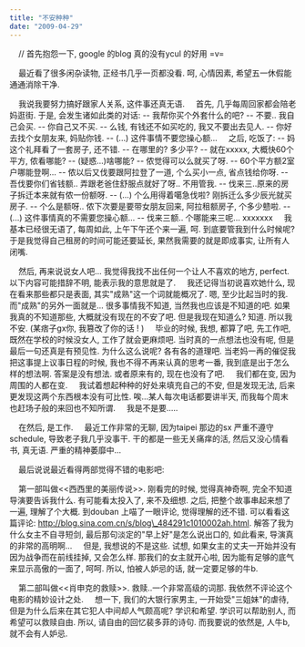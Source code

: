 ```yaml
---
title: "不安种种"
date: "2009-04-29"
---
```


    // 首先抱怨一下, google 的blog 真的没有ycul 的好用 =v=

    最近看了很多闲杂读物, 正经书几乎一页都没看. 呵, 心情因素, 希望五一休假能通通消除干净.

    我说我要努力搞好跟家人关系, 这件事还真无语.     首先, 几乎每周回家都会陪老妈逛街. 于是, 会发生诸如此类的对话: -- 我帮你买个外套什么的吧? -- 不要.. 我自己会买. -- 你自己又不买. -- 么钱, 有钱还不如买吃的, 我又不要出去见人. -- 你好去找个女朋友来, 妈贴你钱. -- (...) 这件事情不要您操心额...     之后, 吃饭了: -- 妈这个礼拜看了一套房子, 还不错. -- 在哪里的? 多少平? -- 就在xxxxx, 大概快60个平方, 侬看哪能? -- (疑惑...)啥哪能? -- 侬觉得可以么就买了呀. -- 60个平方额2室户哪能登啊... -- 侬以后又伐要跟阿拉登了一道, 个么买小一点, 省点钱给你呀. -- 吾伐要你们省钱额.. 弄跟老爸住舒服点就好了呀.. 不用管我. -- 伐来三..原来的房子拆迁本来就有侬一份额呀. -- (...) 个么用得着噶急伐啦? 刚拆迁么多少辰光就买房子. -- 个么是额呀.. 侬下次要是要带女朋友回来, 阿拉租额房子, 个多少戆啦. -- (...) 这件事情真的不需要您操心额... -- 伐来三额.. 个哪能来三呢... xxxxxxx     我基本已经很无语了, 每周如此, 上午下午还个来一遍, 呵. 到底要管我到什么时候呢? 于是我觉得自己租房的时间可能还要延长, 果然我需要的就是即成事实, 让所有人闭嘴.

    然后, 再来说说女人吧... 我觉得我找不出任何一个让人不喜欢的地方, perfect. 以下内容可能措辞不明, 能表示我的意思就是了.     我还记得当初说喜欢她什么, 现在看来那些都只是表面, 其实"成熟"这一个词就能概况了. 嗯, 至少比起当时的我. 而"成熟"的另外一面就是... 很多事情我不知道, 当然我也应该是不知道的吧. 如果我真的不知道那些, 大概就没有现在的不安了吧. 但是我现在知道么? 知道. 所以我不安. (某痞子gx你, 我篡改了你的话 ! )     毕业的时候, 我想, 都算了吧, 先工作吧, 既然在学校的时候没女人, 工作了就会更麻烦吧. 当时真的一点想法也没有呢, 但是最后一句还真是有预见性. 为什么这么说呢? 各有各的道理吧. 当老妈一再的催促我把这事提上议事日程的时候, 我也不得不再来认真的思考一番, 我到底是出于怎么样的想法啊. 答案是没有想法. 或者原来有的, 现在也没有了吧.     我们都在变, 因为周围的人都在变.     我试着想起种种的好处来填充自己的不安, 但是发现无法, 后来更发现这两个东西根本没有可比性. 唉...某人每次电话都要讲半天, 而我每个周末也赶场子般的来回也不知所谓.     我是不是要.....

    在然后, 是工作.     最近工作非常的无聊, 因为taipei 那边的sx 严重不遵守schedule, 导致老子我几乎没事干. 干的都是一些无关痛痒的活, 然后又没心情看书, 真无语. 严重的精神萎靡中...

    最后说说最近看得两部觉得不错的电影吧:

    第一部叫做<<西西里的美丽传说>>. 刚看完的时候, 觉得真神奇啊, 完全不知道导演要告诉我什么. 有可能看太投入了, 来不及细想. 之后, 把整个故事串起来想了一遍, 理解了个大概. 到douban 上喵了一眼评论, 觉得理解的还不错. 可以看看这篇评论: http://blog.sina.com.cn/s/blog\_484291c1010002ah.html. 解答了我为什么女主不自寻短剑, 最后那句淡定的"早上好"是怎么说出口的, 如此看来, 导演真的非常的高明啊...     但是, 我想说的不是这些. 试想, 如果女主的丈夫一开始并没有因为战争而在前线挂掉, 又会怎么样. 那我们的女主就开心啦, 因为能有足够的底气来显示高傲的一面了, 呵呵. 所以, 怕被人妒忌的话, 就一定要足够的牛b.

    第二部叫做<<肖申克的救赎>>. 救赎..一个非常高级的词那. 我依然不评论这个电影的精妙设计之处.     想一下, 我们的大银行家男主, 一开始受"三姐妹"的虐待, 但是为什么后来在其它犯人中间却人气颇高呢? 学识和希望. 学识可以帮助别人, 而希望可以救赎自由. 所以, 请自由的回忆裴多菲的诗句. 而我要说的依然是, 人牛b, 就不会有人妒忌.

